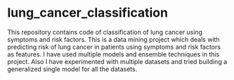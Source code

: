 # lung_cancer_classification
This repository contains code of classification of lung cancer using symptoms and risk factors.
This is a data mining project which deals with predicting risk of lung cancer in patients using symptoms and risk factors as features.
I have used multiple models and ensemble techniques in this project.
Also I have experimented with multiple datasets and tried building a generalized single model for all the datasets.

